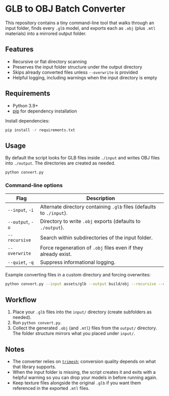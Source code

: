 # GLB to OBJ Batch Converter

This repository contains a tiny command-line tool that walks through an input
folder, finds every `.glb` model, and exports each as `.obj` (plus `.mtl`
materials) into a mirrored output folder.

## Features

- Recursive or flat directory scanning
- Preserves the input folder structure under the output directory
- Skips already converted files unless `--overwrite` is provided
- Helpful logging, including warnings when the input directory is empty

## Requirements

- Python 3.9+
- [pip](https://pip.pypa.io/) for dependency installation

Install dependencies:

```bash
pip install -r requirements.txt
```

## Usage

By default the script looks for GLB files inside `./input` and writes OBJ files
into `./output`. The directories are created as needed.

```bash
python convert.py
```

### Command-line options

| Flag | Description |
| ---- | ----------- |
| `--input`, `-i` | Alternate directory containing `.glb` files (defaults to `./input`). |
| `--output`, `-o` | Directory to write `.obj` exports (defaults to `./output`). |
| `--recursive` | Search within subdirectories of the input folder. |
| `--overwrite` | Force regeneration of `.obj` files even if they already exist. |
| `--quiet`, `-q` | Suppress informational logging. |

Example converting files in a custom directory and forcing overwrites:

```bash
python convert.py --input assets/glb --output build/obj --recursive --overwrite
```

## Workflow

1. Place your `.glb` files into the `input/` directory (create subfolders as
   needed).
2. Run `python convert.py`.
3. Collect the generated `.obj` (and `.mtl`) files from the `output/`
   directory. The folder structure mirrors what you placed under `input/`.

## Notes

- The converter relies on [`trimesh`](https://trimsh.org/); conversion quality
  depends on what that library supports.
- When the input folder is missing, the script creates it and exits with a
  helpful warning so you can drop your models in before running again.
- Keep texture files alongside the original `.glb` if you want them referenced
  in the exported `.mtl` files.
